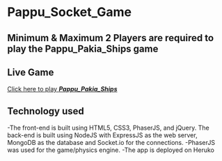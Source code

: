 # Pappu_Socket_Game
## Minimum & Maximum **2 Players** are required to play the **Pappu_Pakia_Ships** game
## Live Game
[Click here to play **_Pappu_Pakia_Ships_** ](https://pappu-pakia-ships.herokuapp.com)
## Technology used
-The front-end is built using HTML5, CSS3, PhaserJS, and jQuery. The back-end is built using NodeJS with ExpressJS as the web server, MongoDB as the database and Socket.io for the connections.
-PhaserJS was used for the game/physics engine.
-The app is deployed on Heruko
